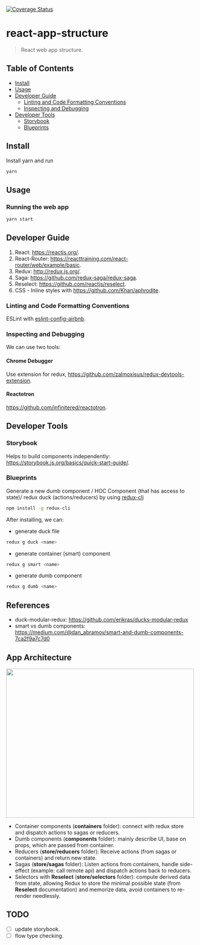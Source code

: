 
[![Coverage Status](https://coveralls.io/repos/github/hoangnm/react-app-structure/badge.svg?branch=circleci)](https://coveralls.io/github/hoangnm/react-app-structure?branch=circleci)

# react-app-structure
> React web app structure.

## Table of Contents
- [Install](#install)
- [Usage](#usage)
- [Developer Guide](#developer-guide)
  - [Linting and Code Formatting Conventions](#linting-and-code-formatting-conventions)
  - [Inspecting and Debugging](#inspecting-and-debugging)
- [Developer Tools](#developer-tools)
  - [Storybook](#storybook)
  - [Blueprints](#blueprints)

## Install
Install yarn and run
``` bash
yarn
```

## Usage


### Running the web app
```bash
yarn start
```

## Developer Guide
1. React: https://reactjs.org/.
2. React-Router: https://reacttraining.com/react-router/web/example/basic.
3. Redux: http://redux.js.org/.
4. Saga: https://github.com/redux-saga/redux-saga.
5. Reselect: https://github.com/reactjs/reselect.
6. CSS - Inline styles with https://github.com/Khan/aphrodite.
### Linting and Code Formatting Conventions
ESLint with [eslint-config-airbnb](https://www.npmjs.com/package/eslint-config-airbnb).

### Inspecting and Debugging
We can use two tools:
#### Chrome Debugger
Use extension for redux, https://github.com/zalmoxisus/redux-devtools-extension.

#### Reactotron
https://github.com/infinitered/reactotron.

## Developer Tools
### Storybook
Helps to build components independently: https://storybook.js.org/basics/quick-start-guide/.

### Blueprints

Generate a new dumb component / HOC Component (that has access to state)/ redux duck (actions/reducers) by using [redux-cli](https://github.com/SpencerCDixon/redux-cli)

```bash
npm install -g redux-cli
```
After installing, we can:

* generate duck file
```bash
redux g duck <name>
```
* generate container (smart) component
``` bash
redux g smart <name>
```

* generate dumb component
```bash
redux g dumb <name>
```


## References
* duck-modular-redux: https://github.com/erikras/ducks-modular-redux
* smart vs dumb components: https://medium.com/@dan_abramov/smart-and-dumb-components-7ca2f9a7c7d0
## App Architecture
<img src="diagram-redux-saga.svg" width="100%" height="400">

* Container components (**containers** folder): connect with redux store and dispatch actions to sagas or reducers.
* Dumb components (**components** folder): mainly describe UI, base on props, which are passed from container.
* Reducers (**store/reducers** folder): Receive actions (from sagas or containers) and return new state.
* Sagas (**store/sagas** folder): Listen actions from containers, handle side-effect (example: call remote api) and dispatch actions back to reducers.
* Selectors with **Reselect** (**store/selectors** folder): compute derived data from state, allowing Redux to store the minimal possible state (from **Reselect** documentation) and memorize data, avoid containers to re-render needlessly.

## TODO
- [ ] update storybook.
- [ ] flow type checking.
